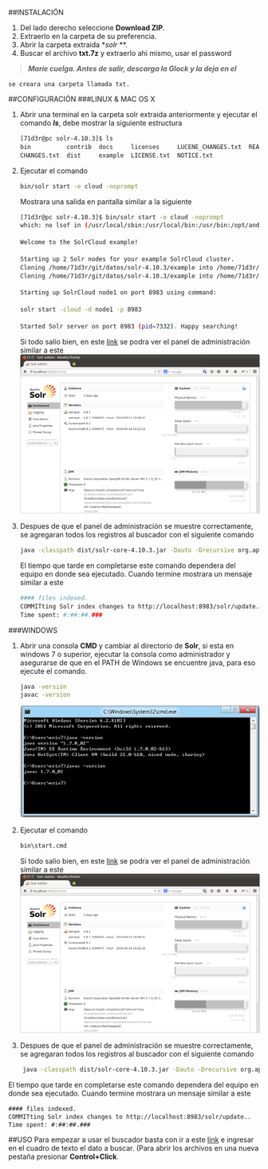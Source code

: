 ##INSTALACIÓN
1. Del lado derecho seleccione **Download ZIP**.
2. Extraerlo en la carpeta de su preferencia.
3. Abrir la carpeta extraida **solr* **.
4. Buscar el archivo **txt.7z** y extraerlo ahi mismo, usar el password 
> **_Marie cuelga. Antes de salir, descarga la Glock y la deja en el_**

	se creara una carpeta llamada txt.

##CONFIGURACIÓN
###LINUX & MAC OS X
1. Abrir una terminal en la carpeta solr extraida anteriormente y ejecutar el comando _**ls**_, debe mostrar la siguiente estructura

	```sh
	[71d3r@pc solr-4.10.3]$ ls
	bin          contrib  docs     licenses     LUCENE_CHANGES.txt  README.txt               txt
    CHANGES.txt  dist     example  LICENSE.txt  NOTICE.txt          	SYSTEM_REQUIREMENTS.txt  txt.7z
	```
2. Ejecutar el comando 

	```sh
	bin/solr start -e cloud -noprompt
	```
	Mostrara una salida en pantalla similar a la siguiente

	```sh
	[71d3r@pc solr-4.10.3]$ bin/solr start -e cloud -noprompt
	which: no lsof in (/usr/local/sbin:/usr/local/bin:/usr/bin:/opt/android-sdk/tools:/usr/lib/jvm/default/bin:/usr/bin/site_perl:/usr/bin/vendor_perl:/usr/bin/core_perl)

	Welcome to the SolrCloud example!

	Starting up 2 Solr nodes for your example SolrCloud cluster.
	Cloning /home/71d3r/git/datos/solr-4.10.3/example into /home/71d3r/git/datos/solr-4.10.3/node1
	Cloning /home/71d3r/git/datos/solr-4.10.3/example into /home/71d3r/git/datos/solr-4.10.3/node2

	Starting up SolrCloud node1 on port 8983 using command:

	solr start -cloud -d node1 -p 8983   

	Started Solr server on port 8983 (pid=7332). Happy searching!
	```
    
	Si todo salio bien, en este [link](http://localhost:8983/solr/ "solr") se podra ver el panel de administración similar a este
    ![](/solr.png)
3. Despues de que el panel de administración se muestre correctamente, se agregaran todos los registros al buscador con el siguiente comando

	```sh
    java -classpath dist/solr-core-4.10.3.jar -Dauto -Drecursive org.apache.solr.util.SimplePostTool txt/
    ```
    El tiempo que tarde en completarse este comando dependera del equipo en donde sea ejecutado.
    Cuando termine mostrara un mensaje similar a este
    
    ```sh
    #### files indexed.
	COMMITting Solr index changes to http://localhost:8983/solr/update..
	Time spent: #:##:##.###
    ```

###WINDOWS
1. Abrir una consola **CMD** y cambiar al directorio de **Solr**, si esta en windows 7 o superior, ejecutar la consola como administrador y asegurarse de que en el PATH de Windows se encuentre java, para eso ejecute el comando.

	```sh
    java -version
    javac -version
    ```
	![](/java-windows.png)
2. Ejecutar el comando 

	```sh
	bin\start.cmd
	```
    
	Si todo salio bien, en este [link](http://localhost:8983/solr/ "solr") se podra ver el panel de administración similar a este
    ![](/solr.png)
    
3. Despues de que el panel de administración se muestre correctamente, se agregaran todos los registros al buscador con el siguiente comando

```sh
    java -classpath dist/solr-core-4.10.3.jar -Dauto -Drecursive org.apache.solr.util.SimplePostTool txt/
```
El tiempo que tarde en completarse este comando dependera del equipo en donde sea ejecutado.
Cuando termine mostrara un mensaje similar a este

	#### files indexed.
	COMMITting Solr index changes to http://localhost:8983/solr/update..
	Time spent: #:##:##.###
    
##USO
Para empezar a usar el buscador basta con ir a este [link](http://localhost:8983/solr/collection1/browse) e ingresar en el cuadro de texto el dato a buscar.
(Para abrir los archivos en una nueva pestaña presionar **Control+Click**.




